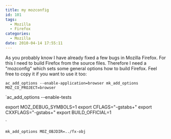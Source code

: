 ```yaml
---
title: my mozconfig
id: 101
tags:
  - Mozilla
  - Firefox
categories:
  - Mozilla
date: 2010-04-14 17:55:11
---
```


As you probably know I have already fixed a few bugs in Mozilla Firefox. For this I need to build Firefox from the source files. Therefore I need a "mozconfig" which sets some general options how to build Firefox. Feel free to copy it if you want to use it too:

`ac_add_options --enable-application=browser
mk_add_options MOZ_CO_PROJECT=browser`

`ac_add_options --enable-tests

export MOZ_DEBUG_SYMBOLS=1
export CFLAGS="-gstabs+"
export CXXFLAGS="-gstabs+"
export BUILD_OFFICIAL=1

`

`mk_add_options MOZ_OBJDIR=../fx-obj`